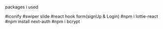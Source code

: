 packages i used

#iconify
#swiper slide
#react hook form(signUp & Login)
#npm i lottie-react
#npm install next-auth
#npm i bcrypt